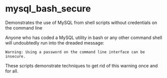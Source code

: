 # mysql_bash_secure

Demonstrates the use of MySQL from shell scripts without credentials on the command line

Anyone who has coded a MySQL utility in bash or any other command shell will
undoubtedly run into the dreaded message:

    Warning: Using a password on the command line interface can be insecure.

These scripts demonstrate techniques to get rid of this warning once and for
all.

